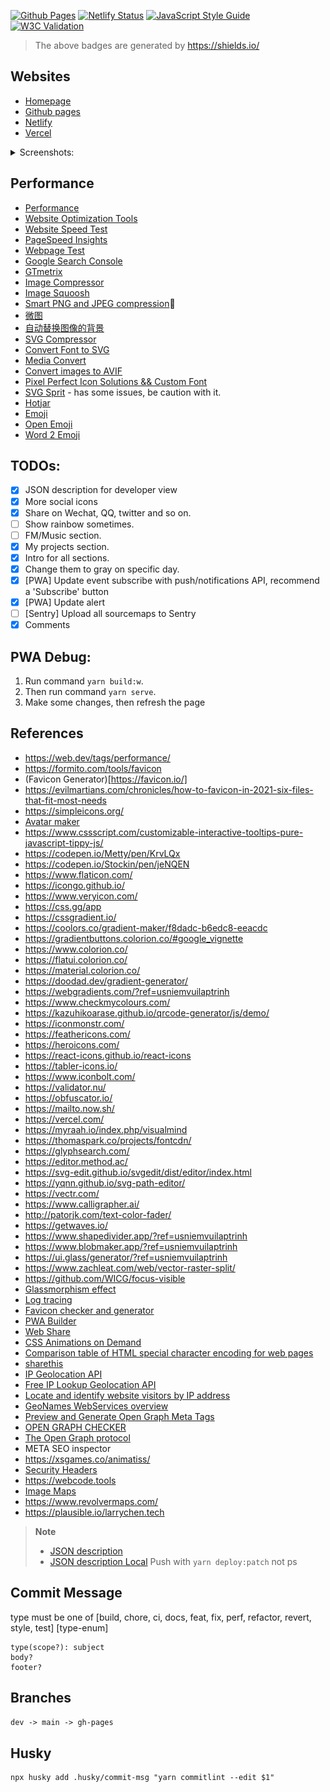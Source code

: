 [![Github Pages](https://github.com/chendachao/chendachao.github.io/workflows/Github%20Pages/badge.svg)](https://chendachao.github.io/)
[![Netlify Status](https://api.netlify.com/api/v1/badges/f65e2795-31ad-40c3-98bc-cd11159b00d2/deploy-status)](https://app.netlify.com/sites/chendachao/deploys)
[![JavaScript Style Guide](https://img.shields.io/badge/code_style-standard-brightgreen.svg)](https://standardjs.com)
[![W3C Validation](https://img.shields.io/w3c-validation/html?targetUrl=https%3A%2F%2Fchendachao.netlify.app%2F)](https://validator.nu/?doc=https%3A%2F%2Fchendachao.netlify.app%2F)

> The above badges are generated by https://shields.io/

## Websites
- [Homepage](https://larrychen.tech/)
- [Github pages](https://chendachao.github.io/)
- [Netlify](https://chendachao.netlify.app/)
- [Vercel](https://chendachao-github-io.chendachao.vercel.app/)

<details>
  <summary>
    Screenshots:
  </summary>

![Dark theme screenshot](src/assets/images/screenshots/screenshot1.jpg "Dark theme screenshot")
![Light theme screenshot](src/assets/images/screenshots/screenshot2.jpg "Light theme screenshot")

</details>

## Performance
- [Performance](https://developers.google.com/web/fundamentals/performance/why-performance-matters)
- [Website Optimization Tools](https://www.crazyegg.com/blog/website-optimization-tools/)
- [Website Speed Test](https://webspeedtest.cloudinary.com/)
- [PageSpeed Insights](https://developers.google.com/speed/pagespeed/insights/)
- [Webpage Test](https://www.webpagetest.org/)
- [Google Search Console](https://search.google.com/search-console)
- [GTmetrix](https://gtmetrix.com)
- [Image Compressor](https://imagecompressor.com/)
- [Image Squoosh](https://squoosh.app/)
- [Smart PNG and JPEG compression](https://tinypng.com/)🏅
- [微图](https://www.zachleat.com/web/vector-raster-split/)
- [自动替换图像的背景](https://bgsub.cn/)
- [SVG Compressor](https://jakearchibald.github.io/svgomg/)
- [Convert Font to SVG](https://onlinefontconverter.com/)
- [Media Convert](https://mconverter.eu/convert/jpg/jxl/)
- [Convert images to AVIF](https://avif.io/)
- [Pixel Perfect Icon Solutions && Custom Font](https://icomoon.io/)
- [SVG Sprit](https://svgsprit.es/) - has some issues, be caution with it.
- [Hotjar](https://insights.hotjar.com/sites/1939682/dashboard)
- [Emoji](http://xahlee.info/comp/unicode_arrows.html)
- [Open Emoji](https://openmoji.org/)
- [Word 2 Emoji](https://translate.yandex.com/?lang=en-emj&text=candies)

## TODOs:
- [x] JSON description for developer view
- [x] More social icons
- [x] Share on Wechat, QQ, twitter and so on.
- [ ] Show rainbow sometimes.
- [ ] FM/Music section.
- [x] My projects section.
- [x] Intro for all sections.
- [x] Change them to gray on specific day.
- [x] [PWA] Update event subscribe with push/notifications API, recommend a 'Subscribe' button
- [x] [PWA] Update alert
- [ ] [Sentry] Upload all sourcemaps to Sentry
- [x] Comments

## PWA Debug:
1. Run command `yarn build:w`.
2. Then run command `yarn serve`.
3. Make some changes, then refresh the page

## References
- https://web.dev/tags/performance/
- https://formito.com/tools/favicon
- (Favicon Generator)[https://favicon.io/]
- https://evilmartians.com/chronicles/how-to-favicon-in-2021-six-files-that-fit-most-needs
- https://simpleicons.org/
- [Avatar maker](https://avatarmaker.com)
- https://www.cssscript.com/customizable-interactive-tooltips-pure-javascript-tippy-js/
- https://codepen.io/Metty/pen/KrvLQx
- https://codepen.io/Stockin/pen/jeNQEN
- https://www.flaticon.com/
- https://icongo.github.io/
- https://www.veryicon.com/
- https://css.gg/app
- https://cssgradient.io/
- https://coolors.co/gradient-maker/f8dadc-b6edc8-eeacdc
- https://gradientbuttons.colorion.co/#google_vignette
- https://www.colorion.co/
- https://flatui.colorion.co/
- https://material.colorion.co/
- https://doodad.dev/gradient-generator/
- https://webgradients.com/?ref=usniemvuilaptrinh
- https://www.checkmycolours.com/
- https://kazuhikoarase.github.io/qrcode-generator/js/demo/
- https://iconmonstr.com/
- https://feathericons.com/
- https://heroicons.com/
- https://react-icons.github.io/react-icons
- https://tabler-icons.io/
- https://www.iconbolt.com/
- https://validator.nu/
- https://obfuscator.io/
- https://mailto.now.sh/
- https://vercel.com/
- https://myraah.io/index.php/visualmind
- https://thomaspark.co/projects/fontcdn/
- https://glyphsearch.com/
- https://editor.method.ac/
- https://svg-edit.github.io/svgedit/dist/editor/index.html
- https://yqnn.github.io/svg-path-editor/
- https://vectr.com/
- https://www.calligrapher.ai/
- http://patorjk.com/text-color-fader/
- https://getwaves.io/
- https://www.shapedivider.app/?ref=usniemvuilaptrinh
- https://www.blobmaker.app/?ref=usniemvuilaptrinh
- https://ui.glass/generator/?ref=usniemvuilaptrinh
- https://www.zachleat.com/web/vector-raster-split/
- https://github.com/WICG/focus-visible
- [Glassmorphism effect](https://ui.glass/generator)
- [Log tracing](https://sentry.io/)
- [Favicon checker and generator](https://realfavicongenerator.net/)
- [PWA Builder](https://www.pwabuilder.com/)
- [Web Share](https://web.dev/web-share/)
- [CSS Animations on Demand](https://animista.net/)
- [Comparison table of HTML special character encoding for web pages](https://www.22vd.com/33993.html)
- [sharethis](https://platform.sharethis.com/)
- [IP Geolocation API](https://ip-api.com/)
- [Free IP Lookup Geolocation API](https://extreme-ip-lookup.com/)
- [Locate and identify website visitors by IP address](https://ipstack.com/)
- [GeoNames WebServices overview](https://www.geonames.org/export/ws-overview.html)
- [Preview and Generate Open Graph Meta Tags](https://www.opengraph.xyz/)
- [OPEN GRAPH CHECKER](https://smallseotools.com/open-graph/)
- [The Open Graph protocol](https://ogp.me/)
- META SEO inspector
- https://xsgames.co/animatiss/
- [Security Headers](https://securityheaders.com/?q=https%3A%2F%2Flarrychen.tech%2F&followRedirects=on)
- https://webcode.tools
- [Image Maps](https://pictogon.com/?ref=usniemvuilaptrinh)
- https://www.revolvermaps.com/
- https://plausible.io/larrychen.tech

> **Note**
  > - [JSON description](https://chendachao.netlify.app/assets/data/en/chendachao.json)
  > - [JSON description Local](http://localhost:8088/assets/data/en/chendachao.json)
  > Push with `yarn deploy:patch` not ps

## Commit Message
type must be one of [build, chore, ci, docs, feat, fix, perf, refactor, revert, style, test] [type-enum]
```
type(scope?): subject
body?
footer?
```

## Branches
`dev -> main -> gh-pages`


## Husky
```
npx husky add .husky/commit-msg "yarn commitlint --edit $1"
```